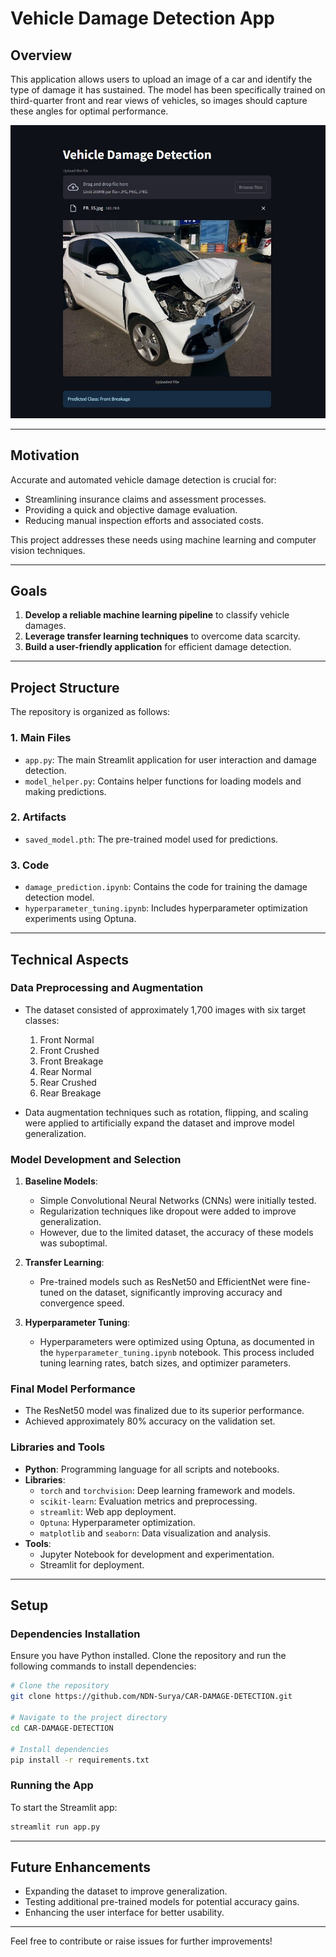 # Vehicle Damage Detection App

## Overview

This application allows users to upload an image of a car and identify the type of damage it has sustained. The model has been specifically trained on third-quarter front and rear views of vehicles, so images should capture these angles for optimal performance.

![app](app_screenshot.jpg)

---

## Motivation

Accurate and automated vehicle damage detection is crucial for:

- Streamlining insurance claims and assessment processes.
- Providing a quick and objective damage evaluation.
- Reducing manual inspection efforts and associated costs.

This project addresses these needs using machine learning and computer vision techniques.

---

## Goals

1. **Develop a reliable machine learning pipeline** to classify vehicle damages.
2. **Leverage transfer learning techniques** to overcome data scarcity.
3. **Build a user-friendly application** for efficient damage detection.

---

## Project Structure

The repository is organized as follows:

### 1. **Main Files**

- `app.py`: The main Streamlit application for user interaction and damage detection.
- `model_helper.py`: Contains helper functions for loading models and making predictions.

### 2. **Artifacts**

- `saved_model.pth`: The pre-trained model used for predictions.

### 3. **Code**

- `damage_prediction.ipynb`: Contains the code for training the damage detection model.
- `hyperparameter_tuning.ipynb`: Includes hyperparameter optimization experiments using Optuna.

---

## Technical Aspects

### Data Preprocessing and Augmentation

- The dataset consisted of approximately 1,700 images with six target classes:
  1. Front Normal
  2. Front Crushed
  3. Front Breakage
  4. Rear Normal
  5. Rear Crushed
  6. Rear Breakage

- Data augmentation techniques such as rotation, flipping, and scaling were applied to artificially expand the dataset and improve model generalization.

### Model Development and Selection

1. **Baseline Models**:
   - Simple Convolutional Neural Networks (CNNs) were initially tested.
   - Regularization techniques like dropout were added to improve generalization.
   - However, due to the limited dataset, the accuracy of these models was suboptimal.

2. **Transfer Learning**:
   - Pre-trained models such as ResNet50 and EfficientNet were fine-tuned on the dataset, significantly improving accuracy and convergence speed.

3. **Hyperparameter Tuning**:
   - Hyperparameters were optimized using Optuna, as documented in the `hyperparameter_tuning.ipynb` notebook. This process included tuning learning rates, batch sizes, and optimizer parameters.

### Final Model Performance

- The ResNet50 model was finalized due to its superior performance.
- Achieved approximately 80% accuracy on the validation set.

### Libraries and Tools

- **Python**: Programming language for all scripts and notebooks.
- **Libraries**:
  - `torch` and `torchvision`: Deep learning framework and models.
  - `scikit-learn`: Evaluation metrics and preprocessing.
  - `streamlit`: Web app deployment.
  - `Optuna`: Hyperparameter optimization.
  - `matplotlib` and `seaborn`: Data visualization and analysis.
- **Tools**:
  - Jupyter Notebook for development and experimentation.
  - Streamlit for deployment.

---

## Setup

### Dependencies Installation

Ensure you have Python installed. Clone the repository and run the following commands to install dependencies:

```bash
# Clone the repository
git clone https://github.com/NDN-Surya/CAR-DAMAGE-DETECTION.git

# Navigate to the project directory
cd CAR-DAMAGE-DETECTION

# Install dependencies
pip install -r requirements.txt
```

### Running the App

To start the Streamlit app:

```bash
streamlit run app.py
```

---

## Future Enhancements

- Expanding the dataset to improve generalization.
- Testing additional pre-trained models for potential accuracy gains.
- Enhancing the user interface for better usability.

---

Feel free to contribute or raise issues for further improvements!

